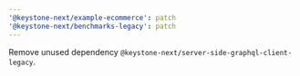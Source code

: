 ```yaml
---
'@keystone-next/example-ecommerce': patch
'@keystone-next/benchmarks-legacy': patch
---
```


Remove unused dependency `@keystone-next/server-side-graphql-client-legacy`.
